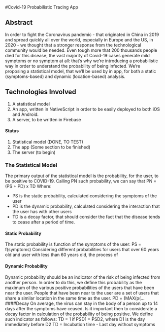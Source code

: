#Covid-19 Probabilistic Tracing App

## Abstract 
In order to fight the Coronavirus pandemic - that originated in China in 2019 and spread quickly all over the world, especially in Europe and the US, in 2020 - we thought that a stronger response from the technological community would be needed. Even tough more that 200 thousands people died for this disease, the vast majority of Covid-19 cases generate mild symptoms or no symptom at all: that’s why we’re introducing a probabilistic way in order to understand the probability of being infected. We’re proposing a statistical model, that we’ll be used by in app, for both a static (symptoms-based) and dynamic (location-based) analysis.

## Technologies Involved
1. A statistical model
2. An app, written in NativeScript in order to be easily deployed to both iOS and Android.
3. A server, to be written in Firebase

#### Status
1. Statistical model (DONE, TO TEST)
2. The app (Some section to be finished)
3. The server (to begin)

### The Statistical Model
The primary output of the statistical model is the probability, for the user, to be positive to COVID-19. Calling PN such probability, we can say that
PN = (PS + PD) x TD
Where:
* PS is the static probability, calculated considering the symptoms of the user
* PD is the dynamic probability, calculated considering the interaction that the user has with other users
* TD is a decay factor, that should consider the fact that the disease tends to cease after a period of time.
#### Static Probability
The static probability is function of the symptoms of the user:
PS = f(symptoms)
Considering different probabilities for users that over 60 years old and user with less than 60 years old, the process of  
#### Dynamic Probability
Dynamic probability should be an indicator of the risk of being infected from another person. In order to do this, we define this probability as the maximum of the various positive probabilities of the users that have been near the user. People that have been near to the user are a set of users that share a similar location in the same time as the user.
PD = (MAX(p(…
####Decay 
On average, the virus can stay in the body of a person up to 14 days after the symptoms have ceased. Is it important then to considerate a decay factor in calculation of the probability of being positive. We define such indicator as follows:
TD = 1 if PSD1 = PSD2, where D1 is the day immediately before D2
TD = Incubation time - Last day without symptoms

